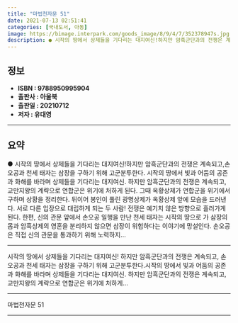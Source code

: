 ```yaml
---
title: "마법천자문 51"
date: 2021-07-13 02:51:41
categories: [국내도서, 아동]
image: https://bimage.interpark.com/goods_image/8/9/4/7/352378947s.jpg
description: ● 시작의 땅에서 상제들을 기다리는 대지여신!하지만 암흑군단과의 전쟁은 계속되고,손오공과 천세 태자는 삼장을 구하기 위해 고군분투한다. 시작의 땅에서 빛과 어둠의 공존과 화해를 바라며 상제들을 기다리는 대지여신. 하지만 암흑군단과의 전쟁은 계속되고, 교만지왕의 계략으로 연합군은 위기에
---
```


## **정보**

- **ISBN : 9788950995904**
- **출판사 : 아울북**
- **출판일 : 20210712**
- **저자 : 유대영**

------



## **요약**

●  시작의 땅에서 상제들을 기다리는 대지여신!하지만 암흑군단과의 전쟁은 계속되고,손오공과 천세 태자는 삼장을 구하기 위해 고군분투한다.	시작의 땅에서 빛과 어둠의 공존과 화해를 바라며 상제들을 기다리는 대지여신. 하지만 암흑군단과의 전쟁은 계속되고, 교만지왕의 계략으로 연합군은 위기에 처하게 된다. 그때 옥황상제가 연합군을 위기에서 구하며 상황을 정리한다. 뒤이어 봉인이 풀린 광명상제가 옥황상제 앞에 모습을 드러낸다. 서로 다른 입장으로 대립하게 되는 두 사람! 전쟁은 예기치 않은 방향으로 흘러가게 된다.	한편, 신의 관문 앞에서 손오공 일행을 만난 천세 태자는 시작의 땅으로 가 삼장의 몸과 암흑상제의 영혼을 분리하지 않으면 삼장이 위험하다는 이야기에 망설인다. 손오공은 직접 신의 관문을 통과하기 위해 노력하지...

------

시작의 땅에서 상제들을 기다리는 대지여신!
하지만 암흑군단과의 전쟁은 계속되고,
손오공과 천세 태자는 삼장을 구하기 위해 고군분투한다.시작의 땅에서 빛과 어둠의 공존과 화해를 바라며 상제들을 기다리는 대지여신. 하지만 암흑군단과의 전쟁은 계속되고, 교만지왕의 계략으로 연합군은 위기에 처하게... 

------


마법천자문 51 

------


